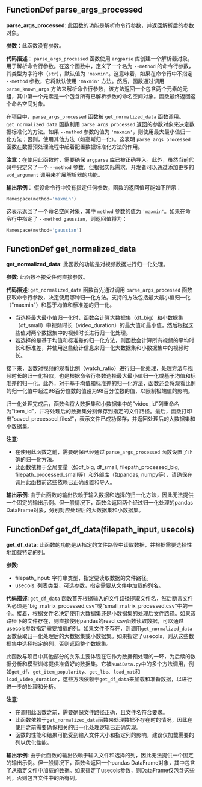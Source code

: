 ## FunctionDef parse_args_processed
**parse_args_processed**: 此函数的功能是解析命令行参数，并返回解析后的参数对象。

**参数**：此函数没有参数。

**代码描述**：
`parse_args_processed` 函数使用 `argparse` 库创建一个解析器对象，用于解析命令行参数。在这个函数中，定义了一个名为 `--method` 的命令行参数，其类型为字符串（`str`），默认值为 `'maxmin'`。这意味着，如果在命令行中不指定 `--method` 参数，它将默认使用 `'maxmin'` 方法。然后，函数通过调用 `parse_known_args` 方法来解析命令行参数，该方法返回一个包含两个元素的元组，其中第一个元素是一个包含所有已解析参数的命名空间对象。函数最终返回这个命名空间对象。

在项目中，`parse_args_processed` 函数被 `get_normalized_data` 函数调用。`get_normalized_data` 函数利用 `parse_args_processed` 返回的参数对象来决定数据标准化的方法。如果 `--method` 参数的值为 `'maxmin'`，则使用最大最小值归一化方法；否则，使用其他方法（如高斯归一化）。这表明 `parse_args_processed` 函数在数据预处理流程中起着配置数据标准化方法的作用。

**注意**：在使用此函数时，需要确保 `argparse` 库已被正确导入。此外，虽然当前代码中只定义了一个 `--method` 参数，但根据实际需求，开发者可以通过添加更多的 `add_argument` 调用来扩展解析器的功能。

**输出示例**：
假设命令行中没有指定任何参数，函数的返回值可能如下所示：
```python
Namespace(method='maxmin')
```
这表示返回了一个命名空间对象，其中 `method` 参数的值为 `'maxmin'`。如果在命令行中指定了 `--method gaussian`，则返回值将为：
```python
Namespace(method='gaussian')
```
## FunctionDef get_normalized_data
**get_normalized_data**: 此函数的功能是对视频数据进行归一化处理。

**参数**: 此函数不接受任何直接参数。

**代码描述**:
`get_normalized_data` 函数首先通过调用 `parse_args_processed` 函数获取命令行参数，决定使用哪种归一化方法。支持的方法包括最大最小值归一化（"maxmin"）和基于均值和标准差的归一化。

- 当选择最大最小值归一化时，函数会计算大数据集（df_big）和小数据集（df_small）中视频时长（video_duration）的最大值和最小值，然后根据这些值对两个数据集中的视频时长进行归一化处理。
- 若选择的是基于均值和标准差的归一化方法，则函数会计算所有视频的平均时长和标准差，并使用这些统计信息来归一化大数据集和小数据集中的视频时长。

接下来，函数对视频的观看比例（watch_ratio）进行归一化处理，处理方法与视频时长的归一化相似，也是根据命令行参数选择最大最小值归一化或基于均值和标准差的归一化。此外，对于基于均值和标准差的归一化方法，函数还会将观看比例的归一化值中超过98百分位数的值设为98百分位数的值，以限制极端值的影响。

归一化处理完成后，函数会将大数据集和小数据集中的"video_id"列重命名为"item_id"，并将处理后的数据集分别保存到指定的文件路径。最后，函数打印出"saved_precessed_files!"，表示文件已成功保存，并返回处理后的大数据集和小数据集。

**注意**:
- 在使用此函数之前，需要确保已经通过 `parse_args_processed` 函数设置了正确的归一化方法。
- 此函数依赖于全局变量（如df_big, df_small, filepath_processed_big, filepath_processed_small等）和外部库（如pandas, numpy等），请确保在调用此函数前这些依赖已正确设置和导入。

**输出示例**:
由于此函数的输出依赖于输入数据和选择的归一化方法，因此无法提供一个固定的输出示例。但一般情况下，函数会返回两个经过归一化处理的pandas DataFrame对象，分别对应处理后的大数据集和小数据集。
## FunctionDef get_df_data(filepath_input, usecols)
**get_df_data**: 此函数的功能是从指定的文件路径中读取数据，并根据需要选择性地加载特定的列。

**参数**:
- filepath_input: 字符串类型，指定要读取数据的文件路径。
- usecols: 列表类型，可选参数，指定需要从文件中加载的列名。

**代码描述**:
`get_df_data` 函数首先根据输入的文件路径提取文件名，然后断言文件名必须是"big_matrix_processed.csv"或"small_matrix_processed.csv"中的一个。接着，根据文件名决定使用大数据集还是小数据集的处理后文件路径。如果该路径下的文件存在，则直接使用pandas的read_csv函数读取数据，可以通过usecols参数指定需要加载的列。如果文件不存在，则调用`get_normalized_data`函数获取归一化处理后的大数据集或小数据集。如果指定了usecols，则从这些数据集中选择指定的列，否则返回整个数据集。

此函数与项目中其他部分的关系主要体现在它作为数据预处理的一环，为后续的数据分析和模型训练提供准备好的数据集。它被`KuaiData.py`中的多个方法调用，例如`get_df`、`get_item_popularity`、`get_lbe`、`load_mat`和`load_video_duration`，这些方法依赖于`get_df_data`来加载和准备数据，以进行进一步的处理和分析。

**注意**:
- 在调用此函数之前，需要确保文件路径正确，且文件名符合要求。
- 此函数依赖于`get_normalized_data`函数来处理数据不存在时的情况，因此在使用之前需要确保相关的归一化处理逻辑已正确实现。
- 函数的性能和结果可能受到输入文件大小和指定列的影响，建议仅加载需要的列以优化性能。

**输出示例**:
由于此函数的输出依赖于输入文件和选择的列，因此无法提供一个固定的输出示例。但一般情况下，函数会返回一个pandas DataFrame对象，其中包含了从指定文件中加载的数据。如果指定了usecols参数，则DataFrame仅包含这些列，否则包含文件中的所有列。
